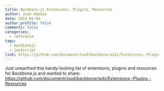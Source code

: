 ```yaml
---
title: Backbone.js Extensions, Plugins, Resources
author: Josh Habdas
date: 2013-04-04
author_profile: false
comments: false
categories:
  - reference
tags:
  - backbonejs
  - javascript
link: https://github.com/documentcloud/backbone/wiki/Extensions,-Plugins,-Resources
---
```

Just unearthed this handy-looking list of extensions, plugins and resources for Backbone.js and wanted to share: <https://github.com/documentcloud/backbone/wiki/Extensions,-Plugins,-Resources>
